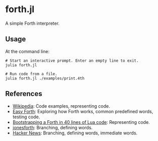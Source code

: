# forth.jl

A simple Forth interpreter.

## Usage

At the command line:

``` shell
# Start an interactive prompt. Enter an empty line to exit.
julia forth.jl

# Run code from a file.
julia forth.jl ./examples/print.4th
```

## References

* [Wikipedia](https://en.wikipedia.org/wiki/Forth_(programming_language)): Code examples, representing code.
* [Easy Forth](https://skilldrick.github.io/easyforth/): Exploring how Forth works, common predefined words, testing code.
* [Bootstrapping a Forth in 40 lines of Lua code](http://angg.twu.net/miniforth-article.html): Representing code.
* [jonesforth](https://github.com/nornagon/jonesforth/blob/master/jonesforth.S): Branching, defining words.
* [Hacker News](https://news.ycombinator.com/item?id=13082825): Branching, defining words, immediate words.